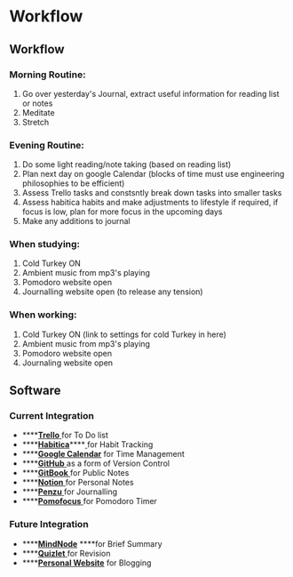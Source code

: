 # Workflow

## Workflow

### Morning Routine:

1. Go over yesterday's Journal, extract useful information for reading list or notes
2. Meditate
3. Stretch

### Evening Routine:

1. Do some light reading/note taking \(based on reading list\)
2. Plan next day on google Calendar \(blocks of time must use engineering philosophies to be efficient\)
3. Assess Trello tasks and constsntly break down tasks into smaller tasks
4. Assess habitica habits and make adjustments to lifestyle if required, if focus is low, plan for more focus in the upcoming days
5. Make any additions to journal

### When studying:

1. Cold Turkey ON
2. Ambient music from mp3's playing
3. Pomodoro website open
4. Journalling website open \(to release any tension\)

### When working:

1. Cold Turkey ON \(link to settings for cold Turkey in here\)
2. Ambient music from mp3's playing
3. Pomodoro website open
4. Journaling website open

## Software

### Current Integration

* \*\*\*\*[**Trello** ](https://trello.com/b/n5R1j8pH/to-do)for To Do list
* \*\*\*\*[**Habitica**](https://habitica.com/)\*\*\*\*[ ](https://habitica.com/)for Habit Tracking
* \*\*\*\*[**Google Calendar**](https://calendar.google.com/calendar/u/1/r) for Time Management
* \*\*\*\*[**GitHub** ](https://github.com/AdnanTech/UniversityOfSussex)as a form of Version Control
* \*\*\*\*[**GitBook** ](https://adnantech.gitbook.io/university-notes/)for Public Notes
* \*\*\*\*[**Notion** ](https://www.notion.so/)for Personal Notes
* \*\*\*\*[**Penzu** ](https://penzu.com/)for Journalling
* \*\*\*\*[**Pomofocus** ](https://pomofocus.io/)for Pomodoro Timer

### Future Integration

* \*\*\*\*[**MindNode**](https://github.com/AdnanTech/UniversityOfSussex/blob/master/Revision/Foundation%20Year%20Computer%20Science.pdf) ****for Brief Summary
* \*\*\*\*[**Quizlet** ](https://quizlet.com/AdnanTech/folders/foundation-year/sets)for Revision
* \*\*\*\*[**Personal Website**](https://adnanquisar.com/) for Blogging

